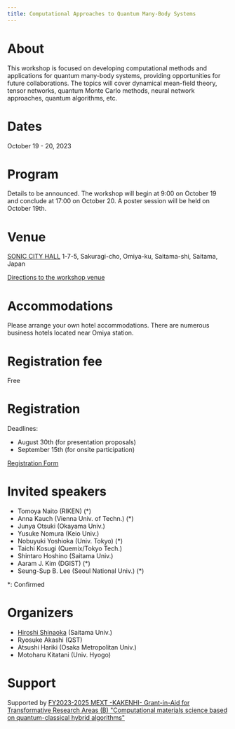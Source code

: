 ```yaml
---
title: Computational Approaches to Quantum Many-Body Systems
---
```


# About
This workshop is focused on developing computational methods and applications for quantum many-body systems, providing opportunities for future collaborations. The topics will cover dynamical mean-field theory, tensor networks, quantum Monte Carlo methods, neural network approaches, quantum algorithms, etc.

# Dates 
October 19 - 20, 2023

# Program
Details to be announced. 
The workshop will begin at 9:00 on October 19 and conclude at 17:00 on October 20.
A poster session will be held on October 19th.

# Venue
[SONIC CITY HALL](https://www.sonic-city.or.jp/en.html)
1-7-5, Sakuragi-cho, Omiya-ku, Saitama-shi, Saitama, Japan

[Directions to the workshop venue](https://www.sonic-city.or.jp/access.html)

# Accommodations
Please arrange your own hotel accommodations. There are numerous business hotels located near Omiya station.

# Registration fee
Free

# Registration
Deadlines:
* August 30th (for presentation proposals)
* September 15th (for onsite participation)

[Registration Form](https://docs.google.com/forms/d/e/1FAIpQLSfmq-k3ASmWzuBRwc6UbIJ0Qa3c4aj-hwgTfzT8MRFSK9gdTQ/viewform) 

# Invited speakers

* Tomoya Naito (RIKEN) (*)
* Anna Kauch (Vienna Univ. of Techn.) (*)
* Junya Otsuki (Okayama Univ.)
* Yusuke Nomura (Keio Univ.)
* Nobuyuki Yoshioka (Univ. Tokyo) (*)
* Taichi Kosugi (Quemix/Tokyo Tech.)
* Shintaro Hoshino (Saitama Univ.)
* Aaram J. Kim (DGIST) (*)
* Seung-Sup B. Lee (Seoul National Univ.) (*)

\*: Confirmed

# Organizers

* [Hiroshi Shinaoka](<shinaoka@mail.saitama-u.ac.jp>) (Saitama Univ.)
* Ryosuke Akashi (QST)
* Atsushi Hariki (Osaka Metropolitan Univ.)
* Motoharu Kitatani (Univ. Hyogo)

# Support
Supported by 
[FY2023-2025 MEXT -KAKENHI- Grant-in-Aid for Transformative Research Areas (B)
"Computational materials science based on quantum-classical hybrid algorithms"](https://qc-hybrid.github.io)
